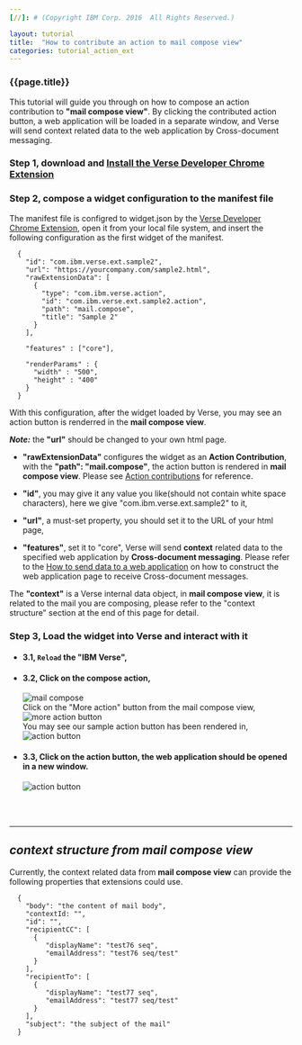```yaml
---
[//]: # (Copyright IBM Corp. 2016  All Rights Reserved.)

layout: tutorial
title:  "How to contribute an action to mail compose view"
categories: tutorial_action_ext
---
```


### {{page.title}}  

This tutorial will guide you through on how to compose an action contribution to __"mail compose view"__. By clicking the contributed action button, a web application will be loaded in a separate window, and Verse will send context related data to the web application by Cross-document messaging.

### Step 1, download and [Install the Verse Developer Chrome Extension][1]  

### Step 2, compose a widget configuration to the manifest file

The manifest file is configred to widget.json by the [Verse Developer Chrome Extension][2],  open it from your local file system, and insert the following configuration as the first widget of the manifest.  

```
  {
    "id": "com.ibm.verse.ext.sample2",
    "url": "https://yourcompany.com/sample2.html",
    "rawExtensionData": [
      {
        "type": "com.ibm.verse.action", 
        "id": "com.ibm.verse.ext.sample2.action", 
        "path": "mail.compose", 
        "title": "Sample 2"
      }
    ],
    
    "features" : ["core"],
    
    "renderParams" : {
      "width" : "500",
      "height" : "400"
    }
  }
```

With this configuration, after the widget loaded by Verse, you may see an action button is renderred in the __mail compose view__.

___Note:___ the __"url"__ should be changed to your own html page.

* __"rawExtensionData"__ configures the widget as an __Action Contribution__, with the __"path": "mail.compose"__, the action button is rendered in __mail compose view__. Please see [Action contributions][3] for reference.

* __"id"__,  you may give it any value you like(should not contain white space characters), here we give "com.ibm.verse.ext.sample2" to it,

* __"url"__, a must-set property, you should set it to the URL of your html page,  

* __"features"__, set it to "core", Verse will send __context__ related data to the specified web application by __Cross-document messaging__.  Please refer to the [How to send data to a web application][4] on how to construct the web application page to receive Cross-document messages.

The __"context"__ is a Verse internal data object, in __mail compose view__, it is related to the mail you are composing, please refer to the "context structure" section at the end of this page for detail.  





### Step 3, Load the widget into Verse and interact with it

* ####  3.1, `Reload` the "IBM Verse", 

* ####  3.2, Click on the compose action, 
    ![mail compose]({{site.baseurl}}/tutorials/img/compose_action.png)   
    Click on the "More action" button from the mail compose view,  
    ![more action button]({{site.baseurl}}/tutorials/img/compose_more_action.png)   
    You may see our sample action button has been rendered in,  
    ![action button]({{site.baseurl}}/tutorials/img/compose_view_action.png)  
  

* ####  3.3, Click on the action button, the web application should be opened in a new window.  
    ![action button]({{site.baseurl}}/tutorials/img/compose_web_app.png)  



<br><br>
<hr>

## _context structure from mail compose view_ 


Currently, the context related data from __mail compose view__ can provide the following properties that extensions could use.

```
  {
    "body": "the content of mail body",
    "contextId: "",
    "id": "",
    "recipientCC": [
      {
         "displayName": "test76 seq",
         "emailAddress": "test76 seq/test"
      }
    ],
    "recipientTo": [
      {
         "displayName": "test77 seq",
         "emailAddress": "test77 seq/test"
      }
    ],
    "subject": "the subject of the mail"
  }
```



[1]: {{site.baseurl}}/tutorials/tutorial-ext-install-toolkit.html
[2]: {{site.verse-developer-chrome-ext}}
[3]: {{site.baseurl}}/tutorials/tutorial-ext-action-contribution.html
[4]: {{site.baseurl}}/tutorials/tutorial-ext-send-data-to-app.html
